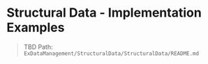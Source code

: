 # Structural Data - Implementation Examples

> TBD
> Path: `ExDataManagement/StructuralData/StructuralData/README.md`
